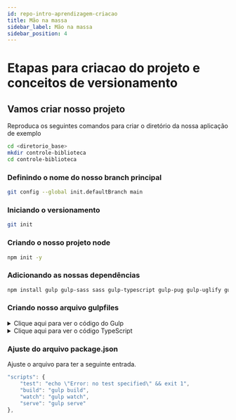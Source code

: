 ```yaml
---
id: repo-intro-aprendizagem-criacao
title: Mão na massa
sidebar_label: Mão na massa
sidebar_position: 4
---
```


# Etapas para criacao do projeto e conceitos de versionamento

## Vamos criar nosso projeto

Reproduca os seguintes comandos para criar o diretório da nossa aplicação de exemplo

```bash
cd <diretorio_base>
mkdir controle-biblioteca
cd controle-biblioteca
```

### Definindo o nome do nosso branch principal

```bash
git config --global init.defaultBranch main
```

### Iniciando o versionamento

```bash
git init
```

### Criando o nosso projeto node

```bash
npm init -y
```

### Adicionando as nossas dependências

```bash
npm install gulp gulp-sass sass gulp-typescript gulp-pug gulp-uglify gulp-clean-css gulp-terser browser-sync gulp-htmlmin --save-dev
```

### Criando nosso arquivo gulpfiles

<details>
  <summary>Clique aqui para ver o código do Gulp</summary>
```javascript title="gulpfile.js"
const gulp = require('gulp');
const sass = require('gulp-sass')(require('sass'));
const ts = require('gulp-typescript');
const pug = require('gulp-pug');
const uglify = require('gulp-terser');
const cleanCSS = require('gulp-clean-css');
const htmlmin = require('gulp-htmlmin');
const browserSync = require('browser-sync').create();

// Configurações dos caminhos dos arquivos
const paths = {
  styles: {
    src: 'src/styles/**/*.scss',
    dest: 'dist/css/'
  },
  scripts: {
    src: 'src/scripts/**/*.ts',
    dest: 'dist/js/'
  },
  templates: {
    src: 'src/templates/**/*.pug',
    dest: 'dist/'
  }
};

// Compilar Sass para CSS
function styles() {
  return gulp.src(paths.styles.src)
    .pipe(sass().on('error', sass.logError))
    .pipe(cleanCSS()) // Minificar CSS
    .pipe(gulp.dest(paths.styles.dest))
    .pipe(browserSync.stream()); // Atualizar o browser
}

// Compilar TypeScript para JavaScript
function scripts() {
  return gulp.src(paths.scripts.src)
    .pipe(ts())
    .pipe(uglify()) // Minificar JS
    .pipe(gulp.dest(paths.scripts.dest))
    .pipe(browserSync.stream()); // Atualizar o browser
}

// Compilar Pug para HTML
function templates() {
  return gulp.src(paths.templates.src)
    .pipe(pug())
    .pipe(htmlmin({ collapseWhitespace: true })) // Minificar HTML
    .pipe(gulp.dest(paths.templates.dest))
    .pipe(browserSync.stream()); // Atualizar o browser
}

// Servir o projeto e assistir mudanças
function serve() {
  browserSync.init({
    server: {
      baseDir: './dist' // Servir arquivos da pasta dist
    }
  });

  // Observar mudanças nos arquivos e recompilar
  gulp.watch(paths.styles.src, styles);
  gulp.watch(paths.scripts.src, scripts);
  gulp.watch(paths.templates.src, templates);
}

// Tarefa build apenas executa os passos de build e termina
const build = gulp.series(styles, scripts, templates);

// Definir tarefas padrão
exports.styles = styles;
exports.scripts = scripts;
exports.templates = templates;
exports.serve = serve;
exports.build = build;
exports.default = build;

```
</details>

### Nossos artefatos de código

<details>
  <summary>Clique aqui para ver o código SCSS</summary>
  ```css title="./src/styles/main.scss"
$red: #d32f2f;
$black: #000;
$white: #fff;
$gray: #f5f5f5;
$light-gray: #e0e0e0;

body {
  font-family: 'Arial', sans-serif;
  margin: 0;
  padding: 0;
  background-color: $gray;
  color: $black;
}

.navbar {
  background-color: $light-gray;
  padding: 20px;
  display: flex;
  justify-content: space-between;
  align-items: center;
  box-shadow: 0px 4px 6px rgba(0, 0, 0, 0.1);

  .logo img {
    width: 100px;
  }

  nav ul {
    list-style: none;
    display: flex;
    gap: 20px;

    a {
      color: $black;
      text-decoration: none;
      font-weight: bold;

      &:hover {
        color: $red;
      }
    }
  }
}

.hero {
  background-color: $red;
  color: $white;
  text-align: center;
  padding: 80px 20px;

  h1 {
    font-size: 48px;
    margin-bottom: 20px;
  }

  p {
    font-size: 24px;
    margin-bottom: 40px;
  }

  .btn-primary {
    background-color: $black;
    color: $white;
    padding: 15px 30px;
    border: none;
    text-decoration: none;
    font-size: 18px;
    border-radius: 5px;

    &:hover {
      background-color: $white;
      color: $black;
    }
  }
}

.features,
.about,
.contact {
  background-color: $white;
  padding: 50px 20px;

  .container {
    max-width: 1200px;
    margin: 0 auto;
    text-align: center;

    h2 {
      color: $red;
      font-size: 36px;
      margin-bottom: 30px;
    }

    .feature-box {
      margin: 20px;

      i {
        font-size: 50px;
        color: $black;
      }

      h3 {
        margin-top: 10px;
        font-size: 24px;
      }
    }
  }
}

footer {
  background-color: $black;
  color: $white;
  text-align: center;
  padding: 20px 0;

  p {
    margin: 0;
  }
}

  ```
</details>

<details>
  <summary>Clique aqui para ver o código TypeScript</summary>
  ```typescript title="./src/scripts/app.ts"
document.addEventListener("DOMContentLoaded", () => {
    const nav = document.querySelector(".navbar nav");
    const toggleNav = () => nav?.classList.toggle("active");

    document.querySelector(".navbar")?.addEventListener("click", toggleNav);
    
});
  ```  
</details>

<details>
  <summary>Clique aqui para ver o código PUG</summary>
  ```text title="./src/templates/index.pug"
doctype html
html(lang="pt-BR")
  head
    title Sistema de Gestão da Biblioteca | Fatec Taubaté
    meta(charset="UTF-8")
    meta(name="viewport" content="width=device-width, initial-scale=1.0")
    link(rel="stylesheet" href="css/main.css")


  body
    header.navbar
      .logo
        img(src="https://jcristiano.github.io/doc-oficina-git-fatec/img/fatec_logo.png", alt="Logo Fatec Taubaté")
      nav
        ul
          li: a(href="#features") Funcionalidades
          li: a(href="#about") Sobre
          li: a(href="#contact") Contato

    section.hero
      .container
        h1 Sistema de Gestão da Biblioteca
        p A solução completa para o gerenciamento da sua biblioteca.
        a.btn.btn-primary(href="#features") Explore as funcionalidades

    section#features.features
      .container
        h2 Funcionalidades
        .feature-box
          i.icon-book
          h3 Gestão de Livros
          p Controle total sobre o acervo da biblioteca.
        .feature-box
          i.icon-user
          h3 Controle de Usuários
          p Gestão eficiente de alunos e professores.
        .feature-box
          i.icon-calendar
          h3 Empréstimos e Devoluções
          p Sistema de empréstimos ágil e fácil.

    section#about.about
      .container
        h2 Sobre
        p O Sistema de Gestão da Biblioteca da Fatec Taubaté foi desenvolvido para atender as necessidades de gerenciamento de bibliotecas acadêmicas com tecnologia avançada e acessível.

    section#contact.contact
      .container
        h2 Contato
        p Para mais informações, entre em contato pelo e-mail: contato@fatectaubate.edu.br

    footer
      .container
        p &copy; 2024 Fatec Taubaté. Todos os direitos reservados.
    script(src="scripts/main.js")


  ```  
</details>

### Ajuste do arquivo package.json

Ajuste o arquivo para ter a seguinte entrada.

```js title="package.json"
"scripts": {
    "test": "echo \"Error: no test specified\" && exit 1",
    "build": "gulp build",
    "watch": "gulp watch",
    "serve": "gulp serve"
},

```

